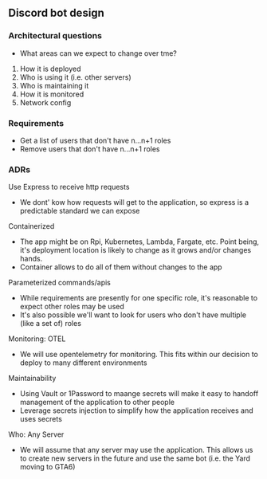 ## Discord bot design

### Architectural questions

- What areas can we expect to change over tme?

1. How it is deployed
2. Who is using it (i.e. other servers)
3. Who is maintaining it
4. How it is monitored
5. Network config

### Requirements

- Get a list of users that don't have n...n+1 roles
- Remove users that don't have n...n+1 roles

### ADRs

Use Express to receive http requests
- We dont' kow how requests will get to the application, so express is a predictable standard we can expose

Containerized
- The app might be on Rpi, Kubernetes, Lambda, Fargate, etc. Point being, it's deployment location is likely to change as it grows and/or changes hands.
- Container allows to do all of them without changes to the app

Parameterized commands/apis
- While requirements are presently for one specific role, it's reasonable to expect other roles may be used
- It's also possible we'll want to look for users who don't have multiple (like a set of) roles

Monitoring: OTEL
- We will use opentelemetry for monitoring. This fits within our decision to deploy to many different environments

Maintainability
- Using Vault or 1Password to maange secrets will make it easy to handoff management of the application to other people
- Leverage secrets injection to simplify how the application receives and uses secrets

Who: Any Server
- We will assume that any server may use the application. This allows us to create new servers in the future and use the same bot (i.e. the Yard moving to GTA6)
